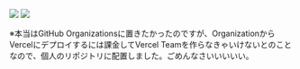 [![](https://img.shields.io/badge/production-up-brightgreen)](https://hit-unplugged-oglive.vercel.app/)
[![](https://img.shields.io/badge/development-up-brightgreen)](https://hit-unplugged-oglive-git-dev-ko-he-e.vercel.app/)

※本当はGitHub Organizationsに置きたかったのですが、OrganizationからVercelにデプロイするには課金してVercel Teamを作らなきゃいけないとのことなので、個人のリポジトリに配置しました。ごめんなさいいいいい。